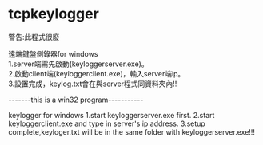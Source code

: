 # tcpkeylogger
警告:此程式很廢

遠端鍵盤側錄器for windows<br>
1.server端需先啟動(keyloggerserver.exe)。<br>
2.啟動client端(keyloggerclient.exe)，輸入server端ip。<br>
3.設置完成，keylog.txt會在與server程式同資料夾內!!

-------this is a win32 program-----------

keylogger for windows
1.start keyloggerserver.exe first.
2.start keyloggerclient.exe and type in server's ip address.
3.setup complete,keyloger.txt will be in the same folder with keyloggerserver.exe!!!
